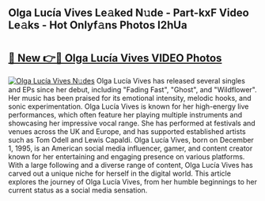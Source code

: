 ## Olga Lucía Vives Le𝚊ked N𝚞de - Part-kxF Video Le𝚊ks - Hot Onlyf𝚊ns Photos I2hUa

# <h2><a href="http://ac29278.deff.icu/?id=Olga+Luc%c3%ada+Vives">🔗 New 👉🔴 Olga Lucía Vives VIDEO Photos</a></h2>

[![Olga Lucía Vives N𝚞des](https://i.imgur.com/rIISA9y.gif)](http://ac29278.deff.icu/?id=Olga+Luc%c3%ada+Vives)
Olga Lucía Vives has released several singles and EPs since her debut, including "Fading Fast", "Ghost", and "Wildflower". Her music has been praised for its emotional intensity, melodic hooks, and sonic experimentation. Olga Lucía Vives is known for her high-energy live performances, which often feature her playing multiple instruments and showcasing her impressive vocal range. She has performed at festivals and venues across the UK and Europe, and has supported established artists such as Tom Odell and Lewis Capaldi. Olga Lucía Vives, born on December 1, 1995, is an American social media influencer, gamer, and content creator known for her entertaining and engaging presence on various platforms. With a large following and a diverse range of content, Olga Lucía Vives has carved out a unique niche for herself in the digital world. This article explores the journey of Olga Lucía Vives, from her humble beginnings to her current status as a social media sensation.

